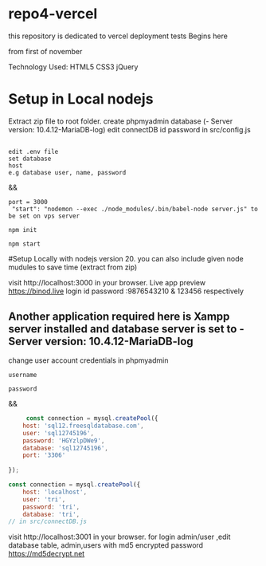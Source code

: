 # repo4-vercel
this repository is dedicated to vercel deployment tests
Begins here

from first of november

Technology Used: HTML5 CSS3 jQuery  

# Setup in Local nodejs
Extract zip file to root folder. 
create phpmyadmin database (- Server version: 10.4.12-MariaDB-log) 
edit connectDB id password in src/config.js
## 
```
edit .env file
set database
host
e.g database user, name, password
```

&& 

```
port = 3000  
 "start": "nodemon --exec ./node_modules/.bin/babel-node server.js" to be set on vps server 

npm init

npm start
```
#Setup Locally with nodejs version 20.
you can also include given node mudules to save time (extract from zip)

visit http://localhost:3000 in your browser.
Live app preview  https://binod.live
login id password :9876543210 & 123456 respectively

## Another application required here is Xampp server installed and database server is set to - Server version: 10.4.12-MariaDB-log
change user account credentials in phpmyadmin

```
username 

password

```
&&

```js
     const connection = mysql.createPool({
    host: 'sql12.freesqldatabase.com',
    user: 'sql12745196',
    password: 'HGYzlpDWe9',
    database: 'sql12745196',
    port: '3306'
   
});

```
```js
const connection = mysql.createPool({
    host: 'localhost',
    user: 'tri',
    password: 'tri',
    database: 'tri', 
// in src/connectDB.js

```
visit http://localhost:3001 in your browser.
for login admin/user ,edit database table, admin,users with md5 encrypted password 
https://md5decrypt.net
